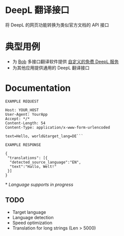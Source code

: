 # DeepL 翻译接口

将 DeepL 的网页功能转换为类似官方文档的 API 接口

# 典型用例
- 为 [Bob](https://github.com/ripperhe/Bob) 多接口翻译软件提供 [自定义的免费 DeepL 服务](https://github.com/reycn/bob-plugin-deepl-translate)
- 为其他应用提供通用的 DeepL 翻译接口
# Documentation
`EXAMPLE REQUEST`
```POST /v2/translate?> HTTP/1.0
Host: YOUR_HOST
User-Agent: YourApp
Accept: */*
Content-Length: 54
Content-Type: application/x-www-form-urlencoded

text=Hello, world&target_lang=DE```
```

`EXAMPLE RESPONSE`

```
{
 "translations": [{
  "detected_source_language":"EN",
  "text":"Hallo, Welt!"
 }]
}
```

\* *Language supports in progress*

## TODO
- Target language
- Language detection
- Speed optimization
- Translation for long strings (Len > 5000)

